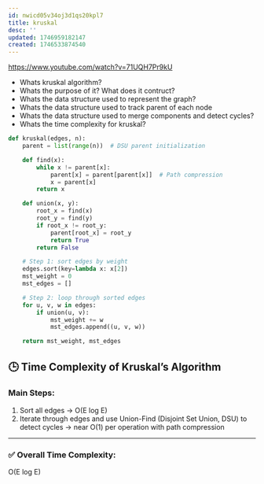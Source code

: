 ```yaml
---
id: nwicd05v34oj3d1qs20kpl7
title: kruskal
desc: ''
updated: 1746959182147
created: 1746533874540
---
```


https://www.youtube.com/watch?v=71UQH7Pr9kU

- Whats kruskal algorithm?
- Whats the purpose of it? What does it contruct?
- Whats the data structure used to represent the graph?
- Whats the data structure used to track parent of each node
- Whats the data structure used to merge components and detect cycles?
- Whats the time complexity for kruskal?

```python
def kruskal(edges, n):
    parent = list(range(n))  # DSU parent initialization

    def find(x):
        while x != parent[x]:
            parent[x] = parent[parent[x]]  # Path compression
            x = parent[x]
        return x

    def union(x, y):
        root_x = find(x)
        root_y = find(y)
        if root_x != root_y:
            parent[root_x] = root_y
            return True
        return False

    # Step 1: sort edges by weight
    edges.sort(key=lambda x: x[2])
    mst_weight = 0
    mst_edges = []

    # Step 2: loop through sorted edges
    for u, v, w in edges:
        if union(u, v):
            mst_weight += w
            mst_edges.append((u, v, w))

    return mst_weight, mst_edges
```
## 🕒 Time Complexity of Kruskal’s Algorithm

### Main Steps:
1. Sort all edges → O(E log E)
2. Iterate through edges and use Union-Find (Disjoint Set Union, DSU) to detect cycles → near O(1) per operation with path compression

---

### ✅ Overall Time Complexity:
O(E log E)

